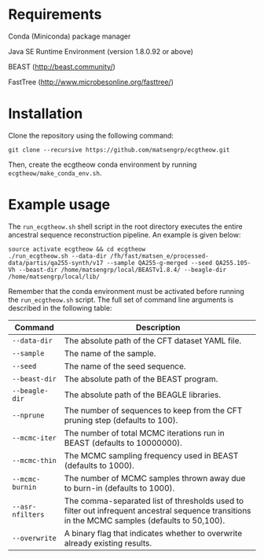 # Requirements

Conda (Miniconda) package manager

Java SE Runtime Environment (version 1.8.0.92 or above)

BEAST (http://beast.community/)

FastTree (http://www.microbesonline.org/fasttree/)

# Installation

Clone the repository using the following command:

    git clone --recursive https://github.com/matsengrp/ecgtheow.git

Then, create the ecgtheow conda environment by running `ecgtheow/make_conda_env.sh`.

# Example usage

The `run_ecgtheow.sh` shell script in the root directory executes the entire ancestral sequence reconstruction pipeline.  An example is given below:

    source activate ecgtheow && cd ecgtheow
    ./run_ecgtheow.sh --data-dir /fh/fast/matsen_e/processed-data/partis/qa255-synth/v17 --sample QA255-g-merged --seed QA255.105-Vh --beast-dir /home/matsengrp/local/BEASTv1.8.4/ --beagle-dir /home/matsengrp/local/lib/

Remember that the conda environment must be activated before running the `run_ecgtheow.sh` script.
The full set of command line arguments is described in the following table:

| Command | Description |
| ---     | ---         |
| `--data-dir` | The absolute path of the CFT dataset YAML file. |
| `--sample` | The name of the sample. |
| `--seed` | The name of the seed sequence. |
| `--beast-dir` | The absolute path of the BEAST program. |
| `--beagle-dir` | The absolute path of the BEAGLE libraries. |
| `--nprune` | The number of sequences to keep from the CFT pruning step (defaults to 100). |
| `--mcmc-iter` | The number of total MCMC iterations run in BEAST (defaults to 10000000). |
| `--mcmc-thin` | The MCMC sampling frequency used in BEAST (defaults to 1000). |
| `--mcmc-burnin` | The number of MCMC samples thrown away due to burn-in (defaults to 1000). |
| `--asr-nfilters` | The comma-separated list of thresholds used to filter out infrequent ancestral sequence transitions in the MCMC samples (defaults to 50,100). |
| `--overwrite` | A binary flag that indicates whether to overwrite already existing results. |
